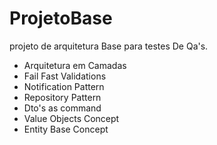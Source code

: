# ProjetoBase
projeto de arquitetura Base para testes De Qa's.

- Arquitetura em Camadas
- Fail Fast Validations
- Notification Pattern
- Repository Pattern
- Dto's as command
- Value Objects Concept
- Entity Base Concept

